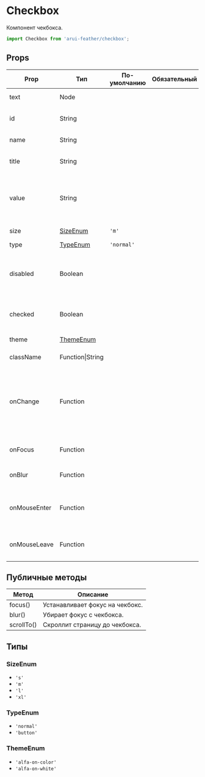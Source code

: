 # Checkbox

Компонент чекбокса.

```javascript
import Checkbox from 'arui-feather/checkbox';
```




## Props


| Prop  | Тип  | По-умолчанию | Обязательный | Описание |
| ----- | ---- | ------------ | ------------ |----------|
| text | Node |  |  | Текст подписи к чекбоксу |
| id | String |  |  | Идентификатор компонента в DOM |
| name | String |  |  | Имя компонента в DOM |
| title | String |  |  | Текст всплывающей подсказки |
| value | String |  |  | Значение чекбокса, которое будет отправлено на сервер, если он выбран |
| size | [SizeEnum](#SizeEnum) | `'m'`  |  | Размер компонента |
| type | [TypeEnum](#TypeEnum) | `'normal'`  |  | Тип чекбокса |
| disabled | Boolean |  |  | Управление возможностью изменять состояние 'checked' компонента |
| checked | Boolean |  |  | Управление состоянием вкл/выкл компонента |
| theme | [ThemeEnum](#ThemeEnum) |  |  | Тема компонента |
| className | Function\|String |  |  | Дополнительный класс |
| onChange | Function |  |  | Обработчик изменения значения 'checked' компонента, принимает на вход isChecked и value компонента |
| onFocus | Function |  |  | Обработчик фокуса комнонента |
| onBlur | Function |  |  | Обработчик снятия фокуса компонента |
| onMouseEnter | Function |  |  | Обработчик события наведения курсора на чекбокс |
| onMouseLeave | Function |  |  | Обработчик события снятия курсора с чекбокса |





## Публичные методы
| Метод  | Описание |
| ------ | -------- |
| focus() | Устанавливает фокус на чекбокс. |
| blur() | Убирает фокус с чекбокса. |
| scrollTo() | Скроллит страницу до чекбокса. |





## Типы






### <a id="SizeEnum"></a>SizeEnum

 * `'s'`
 * `'m'`
 * `'l'`
 * `'xl'`


### <a id="TypeEnum"></a>TypeEnum

 * `'normal'`
 * `'button'`


### <a id="ThemeEnum"></a>ThemeEnum

 * `'alfa-on-color'`
 * `'alfa-on-white'`



